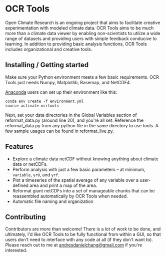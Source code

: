 # OCR Tools
Open Climate Research is an ongoing project that aims to facilitate creative experimentation with modeled climate data. OCR Tools aims to be much more than a climate data viewer by enabling non-scientists to utilize a wide range of datasets and providing users with simple feedback conducive to learning. In addition to providing basic analysis functions, OCR Tools includes organizational and creative tools.

## Installing / Getting started

Make sure your Python environment meets a few basic requirements. OCR Tools just needs Numpy, Matplotlib, Basemap, and NetCDF4. 

[Anaconda](https://conda.io/docs/user-guide/tasks/manage-environments.html) users can set up their environment like this:

```shell
conda env create -f environment.yml
source activate ocrtools
```

Next, set your data directories in the Global Variables section of reformat_data.py (around line 20), and you're all set. Reference the reformat_data.py from any python file in the same directory to use tools. A few sample usages can be found in reformat_live.py.

## Features

* Explore a climate data netCDF without knowing anything about climate data or netCDFs.
* Perform analysis with just a few basic parameters – at minimum, `variable`, `yr0`, and `yrf`.
* Plot a timeseries of the spatial average of any variable over a user-defined area and print a map of the area.
* Reformat giant netCDFs into a set of manageable chunks that can be reassembled automatically by OCR Tools when needed.
* Automatic file naming and organization

## Contributing

Contributors are more than welcome! There is a lot of work to be done, and ultimately, I'd like OCR Tools to be fully functional from within a GUI, so that users don't need to interface with any code at all (if they don't want to). Please reach out to me at andresdanielchang@gmail.com if you're interested.